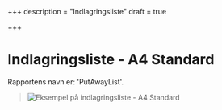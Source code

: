 +++
description = "Indlagringsliste"
draft = true

+++
# Indlagringsliste - A4 Standard

Rapportens navn er: 'PutAwayList'.

> ![Eksempel på indlagringsliste - A4 Standard](https://thetis-ims-reports.s3.eu-west-1.amazonaws.com/examples/PutAwayList-1.png)